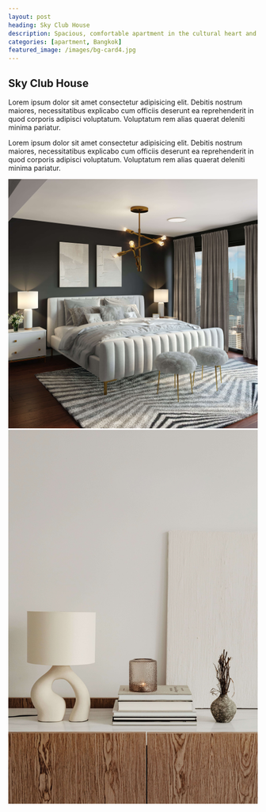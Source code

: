 ```yaml
---
layout: post
heading: Sky Club House 
description: Spacious, comfortable apartment in the cultural heart and along the business pulse of the city. 
categories: [apartment, Bangkok]
featured_image: /images/bg-card4.jpg
---
```


## Sky Club House 

Lorem ipsum dolor sit amet consectetur adipisicing elit. Debitis nostrum maiores, necessitatibus explicabo cum officiis deserunt ea reprehenderit in quod corporis adipisci voluptatum. Voluptatum rem alias quaerat deleniti minima pariatur.

Lorem ipsum dolor sit amet consectetur adipisicing elit. Debitis nostrum maiores, necessitatibus explicabo cum officiis deserunt ea reprehenderit in quod corporis adipisci voluptatum. Voluptatum rem alias quaerat deleniti minima pariatur.

<img src="/images/bg-card4.jpg" class="one-half-image"><img src="/images/bg-light.jpg" class="one-half-image">